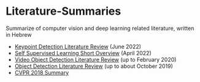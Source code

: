 # Literature-Summaries
Summarize of computer vision and deep learning related literature, written in Hebrew

* [Keypoint Detection Literature Review](https://docs.google.com/document/d/1fQY-oHUf6JQ9dODN6sysG7UL3n2o7Qy95BcOvORXheI/edit?usp=sharing) (June 2022)
* [Self Supervised Learning Short Overview](https://docs.google.com/presentation/d/1E85FoPZPvpqF54xdt7bv5-97iAlTkHhe-gObMEuM4sY/edit#slide=id.gc6f73a04f_0_0) (April 2022)
* [Video Object Detection Literature Review](https://docs.google.com/document/d/1_QGwowxLVcgeJW2oiC5i6H9rhOCBIEh9brL4WgYS9Vk/edit?usp=sharing) (up to February 2020)
* [Object Detection Literature Review](https://docs.google.com/document/d/14E05wMI0AzvExbg5_evkgMZRXAa87qdg6Pb6Iqsb7DI/edit?usp=sharing) (up to about October 2019)
* [CVPR 2018 Summary](https://github.com/moshes7/Literature-Summaries/blob/master/CVPR%202018%20Summary.pdf)
